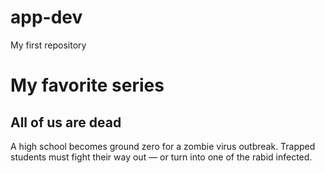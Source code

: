 # app-dev
My first repository

# My favorite series
## All of us are dead

A high school becomes ground zero for a zombie virus outbreak. Trapped students must fight their way out — or turn into one of the rabid infected.
